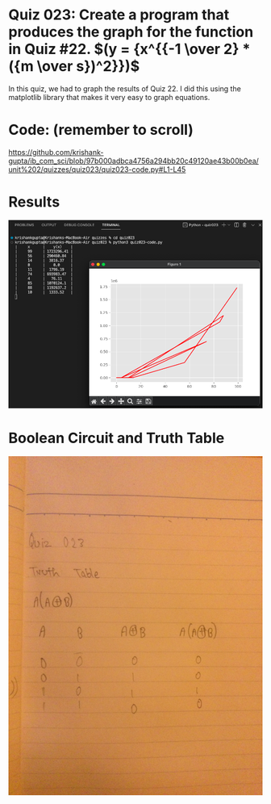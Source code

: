 # Quiz 023: Create a program that produces the graph for the function in Quiz #22. $(y = {x^{{-1 \over 2} * ({m \over s})^2}})$

In this quiz, we had to graph the results of Quiz 22. I did this using the matplotlib library that makes it very easy to graph equations. 

# Code: (remember to scroll)

https://github.com/krishank-gupta/ib_com_sci/blob/97b000adbca4756a294bb20c49120ae43b00b0ea/unit%202/quizzes/quiz023/quiz023-code.py#L1-L45
# Results

![quiz023-results](./quiz023-results.png)

# Boolean Circuit and Truth Table

![quiz023-circuit](./quiz023-circuit.png)